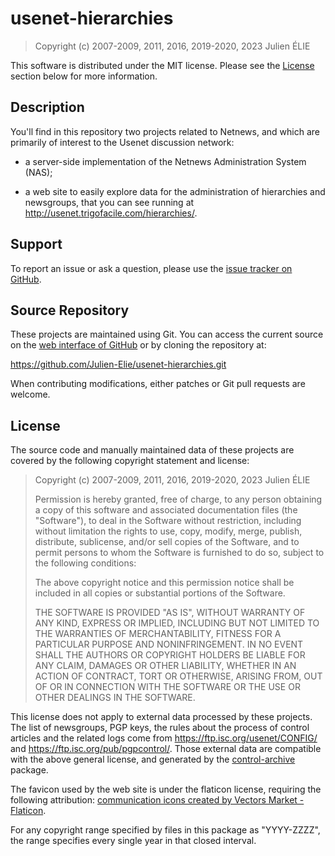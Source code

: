 # usenet-hierarchies

> Copyright (c) 2007-2009, 2011, 2016, 2019-2020, 2023 Julien ÉLIE

This software is distributed under the MIT license.  Please see the
[License](#license) section below for more information.


## Description

You'll find in this repository two projects related to Netnews, and which are
primarily of interest to the Usenet discussion network:

- a server-side implementation of the Netnews Administration System (NAS);

- a web site to easily explore data for the administration
of hierarchies and newsgroups, that you can see running at
http://usenet.trigofacile.com/hierarchies/.


## Support

To report an issue or ask a question, please use the [issue tracker on
GitHub](https://github.com/Julien-Elie/usenet-hierarchies/issues).


## Source Repository

These projects are maintained using Git.  You can
access the current source on the [web interface of
GitHub](https://github.com/Julien-Elie/usenet-hierarchies/) or by cloning the
repository at:

https://github.com/Julien-Elie/usenet-hierarchies.git

When contributing modifications, either patches or Git pull requests are
welcome.


## License

The source code and manually maintained data of these projects are covered by
the following copyright statement and license:

> Copyright (c) 2007-2009, 2011, 2016, 2019-2020, 2023 Julien ÉLIE
>
> Permission is hereby granted, free of charge, to any person obtaining a
> copy of this software and associated documentation files (the "Software"),
> to deal in the Software without restriction, including without limitation
> the rights to use, copy, modify, merge, publish, distribute, sublicense,
> and/or sell copies of the Software, and to permit persons to whom the
> Software is furnished to do so, subject to the following conditions:
>
> The above copyright notice and this permission notice shall be included in
> all copies or substantial portions of the Software.
>
> THE SOFTWARE IS PROVIDED "AS IS", WITHOUT WARRANTY OF ANY KIND, EXPRESS OR
> IMPLIED, INCLUDING BUT NOT LIMITED TO THE WARRANTIES OF MERCHANTABILITY,
> FITNESS FOR A PARTICULAR PURPOSE AND NONINFRINGEMENT.  IN NO EVENT SHALL
> THE AUTHORS OR COPYRIGHT HOLDERS BE LIABLE FOR ANY CLAIM, DAMAGES OR OTHER
> LIABILITY, WHETHER IN AN ACTION OF CONTRACT, TORT OR OTHERWISE, ARISING
> FROM, OUT OF OR IN CONNECTION WITH THE SOFTWARE OR THE USE OR OTHER
> DEALINGS IN THE SOFTWARE.

This license does not apply to external data processed by these projects.
The list of newsgroups, PGP keys, the rules about the process of control
articles and the related logs come from https://ftp.isc.org/usenet/CONFIG/
and https://ftp.isc.org/pub/pgpcontrol/.  Those external data are
compatible with the above general license, and generated by the
[control-archive](https://github.com/rra/control-archive/) package.

The favicon used by the web site is under the flaticon license, requiring
the following attribution: [communication icons created by Vectors Market -
Flaticon](https://www.flaticon.com/free-icons/communication).

For any copyright range specified by files in this package as "YYYY-ZZZZ", the
range specifies every single year in that closed interval.
